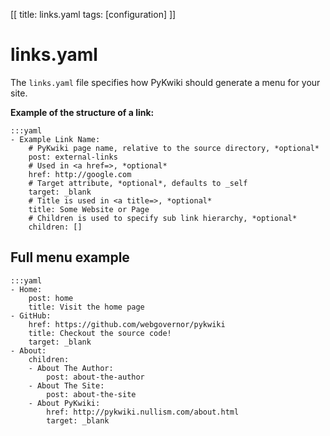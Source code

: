 [[
title: links.yaml
tags: [configuration]
]]

# links.yaml


The `links.yaml` file specifies how PyKwiki should generate a menu for your site. 

**Example of the structure of a link:**

    :::yaml
    - Example Link Name:
        # PyKwiki page name, relative to the source directory, *optional*
        post: external-links
        # Used in <a href=>, *optional* 
        href: http://google.com
        # Target attribute, *optional*, defaults to _self
        target: _blank
        # Title is used in <a title=>, *optional*
        title: Some Website or Page
        # Children is used to specify sub link hierarchy, *optional*
        children: []

## Full menu example

    :::yaml
    - Home:
        post: home
        title: Visit the home page
    - GitHub:
        href: https://github.com/webgovernor/pykwiki
        title: Checkout the source code!
        target: _blank
    - About:
        children:
        - About The Author:
            post: about-the-author
        - About The Site:
            post: about-the-site
        - About PyKwiki:
            href: http://pykwiki.nullism.com/about.html
            target: _blank


        
